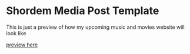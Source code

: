 # Shordem Media Post Template
This is just a preview of how my upcoming music and movies website will look like

[preview here](horlakz.github.io/shordem-media-post-template)